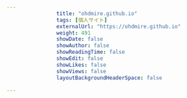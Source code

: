 ---
                title: "ohdmire.github.io"
                tags: [個人サイト]
                externalUrl: "https://ohdmire.github.io"
                weight: 491
                showDate: false
                showAuthor: false
                showReadingTime: false
                showEdit: false
                showLikes: false
                showViews: false
                layoutBackgroundHeaderSpace: false
                ---


